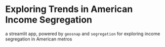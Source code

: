 # Exploring Trends in American Income Segregation

a streamlit app, powered by `geosnap` and `segregation` for exploring income segregation in American
metros